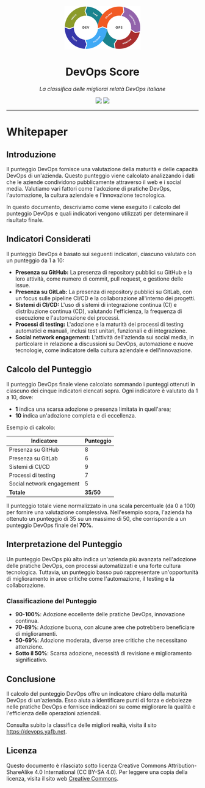 <div align="center">

![DevOps Score](assets/images/logo.png)

# DevOps Score

*La classifica delle migliorai relatà DevOps italiane*

<img src="https://img.shields.io/badge/Aggiornamento-Mensile-green">
<img src="https://img.shields.io/badge/Aziende-25-blue">

</div>

---

# Whitepaper

## Introduzione

Il punteggio DevOps fornisce una valutazione della maturità e delle capacità DevOps di un'azienda. Questo punteggio viene calcolato analizzando i dati che le aziende condividono pubblicamente attraverso il web e i social media. Valutiamo vari fattori come l'adozione di pratiche DevOps, l'automazione, la cultura aziendale e l'innovazione tecnologica.

In questo documento, descriviamo come viene eseguito il calcolo del punteggio DevOps e quali indicatori vengono utilizzati per determinare il risultato finale.

## Indicatori Considerati

Il punteggio DevOps è basato sui seguenti indicatori, ciascuno valutato con un punteggio da 1 a 10:

- **Presenza su GitHub:** La presenza di repository pubblici su GitHub e la loro attività, come numero di commit, pull request, e gestione delle issue.
- **Presenza su GitLab:** La presenza di repository pubblici su GitLab, con un focus sulle pipeline CI/CD e la collaborazione all'interno dei progetti.
- **Sistemi di CI/CD:** L'uso di sistemi di integrazione continua (CI) e distribuzione continua (CD), valutando l'efficienza, la frequenza di esecuzione e l'automazione dei processi.
- **Processi di testing:** L'adozione e la maturità dei processi di testing automatici e manuali, inclusi test unitari, funzionali e di integrazione.
- **Social network engagement:** L'attività dell'azienda sui social media, in particolare in relazione a discussioni su DevOps, automazione e nuove tecnologie, come indicatore della cultura aziendale e dell'innovazione.

## Calcolo del Punteggio

Il punteggio DevOps finale viene calcolato sommando i punteggi ottenuti in ciascuno dei cinque indicatori elencati sopra. Ogni indicatore è valutato da 1 a 10, dove:

- **1** indica una scarsa adozione o presenza limitata in quell'area;
- **10** indica un'adozione completa e di eccellenza.

Esempio di calcolo:

| Indicatore               | Punteggio |
|--------------------------|-----------|
| Presenza su GitHub        | 8         |
| Presenza su GitLab        | 6         |
| Sistemi di CI/CD          | 9         |
| Processi di testing       | 7         |
| Social network engagement | 5         |
| **Totale**                | **35/50** |

Il punteggio totale viene normalizzato in una scala percentuale (da 0 a 100) per fornire una valutazione complessiva. Nell'esempio sopra, l'azienda ha ottenuto un punteggio di 35 su un massimo di 50, che corrisponde a un punteggio DevOps finale del **70%**.

## Interpretazione del Punteggio

Un punteggio DevOps più alto indica un'azienda più avanzata nell'adozione delle pratiche DevOps, con processi automatizzati e una forte cultura tecnologica. Tuttavia, un punteggio basso può rappresentare un'opportunità di miglioramento in aree critiche come l'automazione, il testing e la collaborazione.

### Classificazione del Punteggio

- **90-100%**: Adozione eccellente delle pratiche DevOps, innovazione continua.
- **70-89%**: Adozione buona, con alcune aree che potrebbero beneficiare di miglioramenti.
- **50-69%**: Adozione moderata, diverse aree critiche che necessitano attenzione.
- **Sotto il 50%**: Scarsa adozione, necessità di revisione e miglioramento significativo.

## Conclusione

Il calcolo del punteggio DevOps offre un indicatore chiaro della maturità DevOps di un'azienda. Esso aiuta a identificare punti di forza e debolezze nelle pratiche DevOps e fornisce indicazioni su come migliorare la qualità e l'efficienza delle operazioni aziendali.

Consulta subito la classifica delle migliori realtà, visita il sito <https://devops.yafb.net>.

## Licenza

Questo documento è rilasciato sotto licenza Creative Commons Attribution-ShareAlike 4.0 International (CC BY-SA 4.0). Per leggere una copia della licenza, visita il sito web [Creative Commons](https://creativecommons.org/licenses/by-sa/4.0/).
